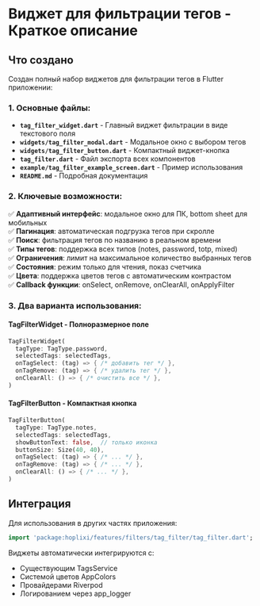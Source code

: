 # Виджет для фильтрации тегов - Краткое описание

## Что создано

Создан полный набор виджетов для фильтрации тегов в Flutter приложении:

### 1. Основные файлы:

- **`tag_filter_widget.dart`** - Главный виджет фильтрации в виде текстового поля
- **`widgets/tag_filter_modal.dart`** - Модальное окно с выбором тегов
- **`widgets/tag_filter_button.dart`** - Компактный виджет-кнопка
- **`tag_filter.dart`** - Файл экспорта всех компонентов
- **`example/tag_filter_example_screen.dart`** - Пример использования
- **`README.md`** - Подробная документация

### 2. Ключевые возможности:

✅ **Адаптивный интерфейс**: модальное окно для ПК, bottom sheet для мобильных  
✅ **Пагинация**: автоматическая подгрузка тегов при скролле  
✅ **Поиск**: фильтрация тегов по названию в реальном времени  
✅ **Типы тегов**: поддержка всех типов (notes, password, totp, mixed)  
✅ **Ограничения**: лимит на максимальное количество выбранных тегов  
✅ **Состояния**: режим только для чтения, показ счетчика  
✅ **Цвета**: поддержка цветов тегов с автоматическим контрастом  
✅ **Callback функции**: onSelect, onRemove, onClearAll, onApplyFilter  

### 3. Два варианта использования:

#### TagFilterWidget - Полноразмерное поле
```dart
TagFilterWidget(
  tagType: TagType.password,
  selectedTags: selectedTags,
  onTagSelect: (tag) => { /* добавить тег */ },
  onTagRemove: (tag) => { /* удалить тег */ },
  onClearAll: () => { /* очистить все */ },
)
```

#### TagFilterButton - Компактная кнопка  
```dart
TagFilterButton(
  tagType: TagType.notes,
  selectedTags: selectedTags,
  showButtonText: false,  // только иконка
  buttonSize: Size(40, 40),
  onTagSelect: (tag) => { /* ... */ },
  onTagRemove: (tag) => { /* ... */ },
  onClearAll: () => { /* ... */ },
)
```

## Интеграция

Для использования в других частях приложения:

```dart
import 'package:hoplixi/features/filters/tag_filter/tag_filter.dart';
```

Виджеты автоматически интегрируются с:
- Существующим TagsService
- Системой цветов AppColors  
- Провайдерами Riverpod
- Логированием через app_logger